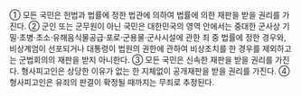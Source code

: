 ① 모든 국민은 헌법과 법률에 정한 법관에 의하여 법률에 의한 재판을 받을 권리를 가진다.
② 군인 또는 군무원이 아닌 국민은 대한민국의 영역 안에서는 중대한 군사상 기밀·초병·초소·유해음식물공급·포로·군용물·군사시설에 관한 죄 중 법률에 정한 경우와, 비상계엄이 선포되거나 대통령이 법원의 권한에 관하여 비상조치를 한 경우를 제외하고는 군법회의의 재판을 받지 아니한다.
③ 모든 국민은 신속한 재판을 받을 권리를 가진다. 형사피고인은 상당한 이유가 없는 한 지체없이 공개재판을 받을 권리를 가진다.
④ 형사피고인은 유죄의 판결이 확정될 때까지는 무죄로 추정된다.
